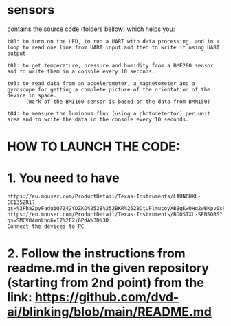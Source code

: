 # sensors

contains the source code (folders bellow) which helps you:

    t00: to turn on the LED, to run a UART with data processing, and in a loop to read one line from UART input and then to write it using UART output.
    
    t01: to get temperature, pressure and humidity from a BME280 sensor and to write them in a console every 10 seconds.
    
    t03: to read data from an accelerometer, a magnetometer and a gyroscope for getting a complete picture of the orientation of the device in space.
          (Work of the BMI160 sensor is based on the data from BMM150)
    
    t04: to measure the luminous flux (using a photodetector) per unit area and to write the data in the console every 10 seconds.
   

# HOW TO LAUNCH THE CODE:

# 1. You need to have
    https://eu.mouser.com/ProductDetail/Texas-Instruments/LAUNCHXL-CC1352R1?qs=%2Fha2pyFaduiQ7Z42YDZKD%252B%252BKR%252BDtUFlmucoyXB8qKwOHg2wBKpv0sFZe%2FQNwveyX     https://eu.mouser.com/ProductDetail/Texas-Instruments/BOOSTXL-SENSORS?qs=SMCV84mnLhn6xI7%2F2i6PdA%3D%3D
    Connect the devices to PC
    
# 2. Follow the instructions from readme.md in the given repository (starting from 2nd point) from the link: https://github.com/dvd-ai/blinking/blob/main/README.md

